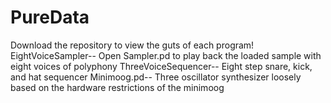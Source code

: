 # PureData
Download the repository to view the guts of each program!
EightVoiceSampler-- Open Sampler.pd to play back the loaded sample with eight voices of polyphony
ThreeVoiceSequencer-- Eight step snare, kick, and hat sequencer
Minimoog.pd-- Three oscillator synthesizer loosely based on the hardware restrictions of the minimoog
